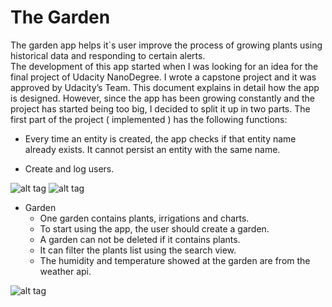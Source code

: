 # The Garden

The garden app helps it`s user improve the process of growing plants using historical data and responding to certain alerts.  
The development of this app started when I was looking for an idea for the final project of Udacity NanoDegree. I wrote a capstone project and it was approved by Udacity’s Team. This document explains in detail how the app is designed. However, since the app has been growing constantly and the project has started being too big, I decided to split it up in two parts. The first part of the project ( implemented ) has the following functions:

* Every time an entity is created, the app checks if that entity name already exists. It cannot persist an entity with the same name.

* Create and log users.

![alt tag](http://i.imgur.com/hiljqqj.gif) ![alt tag](http://i.imgur.com/IqHxk3g.gif)

* Garden
  * One garden contains plants, irrigations and charts.
  * To start using the app, the user should create a garden.
  * A garden can not be deleted if it contains plants.
  * It can filter the plants list using the search view.
  * The humidity and temperature showed at the garden are from the weather api.

![alt tag](http://i.imgur.com/dVC44YR.gif)


